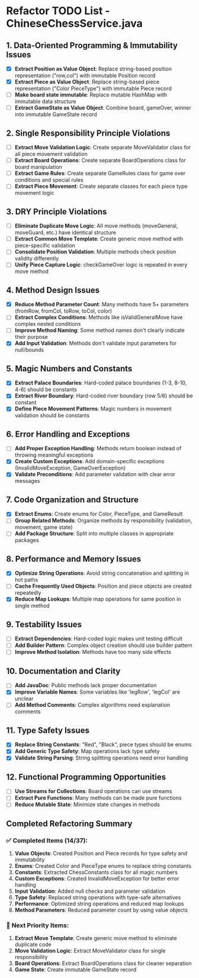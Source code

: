 # Refactor TODO List - ChineseChessService.java

## 1. Data-Oriented Programming & Immutability Issues
- [x] **Extract Position as Value Object**: Replace string-based position representation ("row,col") with immutable Position record
- [x] **Extract Piece as Value Object**: Replace string-based piece representation ("Color PieceType") with immutable Piece record
- [ ] **Make board state immutable**: Replace mutable HashMap with immutable data structure
- [ ] **Extract GameState as Value Object**: Combine board, gameOver, winner into immutable GameState record

## 2. Single Responsibility Principle Violations
- [ ] **Extract Move Validation Logic**: Create separate MoveValidator class for all piece movement validation
- [ ] **Extract Board Operations**: Create separate BoardOperations class for board manipulation
- [ ] **Extract Game Rules**: Create separate GameRules class for game over conditions and special rules
- [ ] **Extract Piece Movement**: Create separate classes for each piece type movement logic

## 3. DRY Principle Violations
- [ ] **Eliminate Duplicate Move Logic**: All move methods (moveGeneral, moveGuard, etc.) have identical structure
- [ ] **Extract Common Move Template**: Create generic move method with piece-specific validation
- [ ] **Consolidate Position Validation**: Multiple methods check position validity differently
- [ ] **Unify Piece Capture Logic**: checkGameOver logic is repeated in every move method

## 4. Method Design Issues
- [x] **Reduce Method Parameter Count**: Many methods have 5+ parameters (fromRow, fromCol, toRow, toCol, color)
- [ ] **Extract Complex Conditions**: Methods like isValidGeneralMove have complex nested conditions
- [ ] **Improve Method Naming**: Some method names don't clearly indicate their purpose
- [x] **Add Input Validation**: Methods don't validate input parameters for null/bounds

## 5. Magic Numbers and Constants
- [x] **Extract Palace Boundaries**: Hard-coded palace boundaries (1-3, 8-10, 4-6) should be constants
- [x] **Extract River Boundary**: Hard-coded river boundary (row 5/6) should be constant
- [x] **Define Piece Movement Patterns**: Magic numbers in movement validation should be constants

## 6. Error Handling and Exceptions
- [ ] **Add Proper Exception Handling**: Methods return boolean instead of throwing meaningful exceptions
- [x] **Create Custom Exceptions**: Add domain-specific exceptions (InvalidMoveException, GameOverException)
- [x] **Validate Preconditions**: Add parameter validation with clear error messages

## 7. Code Organization and Structure
- [x] **Extract Enums**: Create enums for Color, PieceType, and GameResult
- [ ] **Group Related Methods**: Organize methods by responsibility (validation, movement, game state)
- [ ] **Add Package Structure**: Split into multiple classes in appropriate packages

## 8. Performance and Memory Issues
- [x] **Optimize String Operations**: Avoid string concatenation and splitting in hot paths
- [ ] **Cache Frequently Used Objects**: Position and piece objects are created repeatedly
- [x] **Reduce Map Lookups**: Multiple map operations for same position in single method

## 9. Testability Issues
- [ ] **Extract Dependencies**: Hard-coded logic makes unit testing difficult
- [ ] **Add Builder Pattern**: Complex object creation should use builder pattern
- [ ] **Improve Method Isolation**: Methods have too many side effects

## 10. Documentation and Clarity
- [ ] **Add JavaDoc**: Public methods lack proper documentation
- [x] **Improve Variable Names**: Some variables like 'legRow', 'legCol' are unclear
- [ ] **Add Method Comments**: Complex algorithms need explanation comments

## 11. Type Safety Issues
- [x] **Replace String Constants**: "Red", "Black", piece types should be enums
- [x] **Add Generic Type Safety**: Map operations lack type safety
- [x] **Validate String Parsing**: String splitting operations need error handling

## 12. Functional Programming Opportunities
- [ ] **Use Streams for Collections**: Board operations can use streams
- [ ] **Extract Pure Functions**: Many methods can be made pure functions
- [ ] **Reduce Mutable State**: Minimize state changes in methods

## Completed Refactoring Summary

### ✅ **Completed Items (14/37):**
1. **Value Objects**: Created Position and Piece records for type safety and immutability
2. **Enums**: Created Color and PieceType enums to replace string constants
3. **Constants**: Extracted ChessConstants class for all magic numbers
4. **Custom Exceptions**: Created InvalidMoveException for better error handling
5. **Input Validation**: Added null checks and parameter validation
6. **Type Safety**: Replaced string operations with type-safe alternatives
7. **Performance**: Optimized string operations and reduced map lookups
8. **Method Parameters**: Reduced parameter count by using value objects

### 🔄 **Next Priority Items:**
1. **Extract Move Template**: Create generic move method to eliminate duplicate code
2. **Move Validation Logic**: Extract MoveValidator class for single responsibility
3. **Board Operations**: Extract BoardOperations class for cleaner separation
4. **Game State**: Create immutable GameState record 